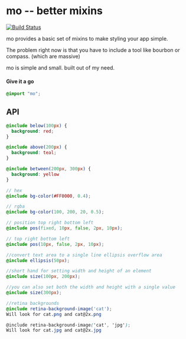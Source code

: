 mo -- better mixins
===============

[![Build Status](https://travis-ci.org/samccone/mo.png)](https://travis-ci.org/samccone/mo)

mo provides a basic set of mixins to make styling your app simple.

The problem right now is that you have to include a tool like bourbon or compass. (which are massive)

mo is simple and small. built out of my need.


#### Give it a go
```scss
@import "mo";
```


API
-----------


```scss
@include below(100px) {
  background: red;
}

@include above(200px) {
  background: teal;
}

@include between(200px, 300px) {
  background: yellow
}

// hex
@include bg-color(#FF0000, 0.4);

// rgba
@include bg-color(100, 200, 20, 0.5);

// position top right bottom left
@include pos(fixed, 10px, false, 2px, 10px);

// top right bottom left
@include pos(10px, false, 2px, 10px);

//convert text area to a single line ellipsis overflow area
@include ellipsis(50px);

//short hand for setting width and height of an element
@include size(100px, 200px);

//you can also set both the width and height with a single value
@include size(300px);

//retina backgrounds
@include retina-background-image('cat');
Will look for cat.png and cat@2x.png

@include retina-background-image('cat', 'jpg');
Will look for cat.jpg and cat@2x.jpg

```

